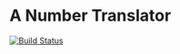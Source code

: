 # A Number Translator
[![Build Status](https://travis-ci.org/bigspotteddog/number-translator.svg)](https://travis-ci.org/bigspotteddog/number-translator)
